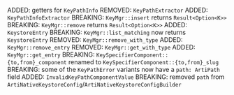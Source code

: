 ADDED: getters for `KeyPathInfo`
REMOVED: `KeyPathExtractor`
ADDED: `KeyPathInfoExtractor`
BREAKING: `KeyMgr::insert` returns `Result<Option<K>>`
BREAKING: `KeyMgr::remove` returns `Result<Option<K>>`
ADDED: `KeystoreEntry`
BREAKING: `KeyMgr::list_matching` now returns `KeystoreEntry`
REMOVED: `KeyMgr::remove_with_type`
ADDED: `KeyMgr::remove_entry`
REMOVED: `KeyMgr::get_with_type`
ADDED: `KeyMgr::get_entry`
BREAKING: `KeySpecifierComponent::{to,from}_component` renamed to `KeySpecifierComponent::{to,from}_slug`
BREAKING: some of the `KeyPathError` variants now have a `path: ArtiPath` field
ADDED: `InvalidKeyPathComponentValue`
BREAKING: removed `path` from `ArtiNativeKeystoreConfig`/`ArtiNativeKeystoreConfigBuilder`
